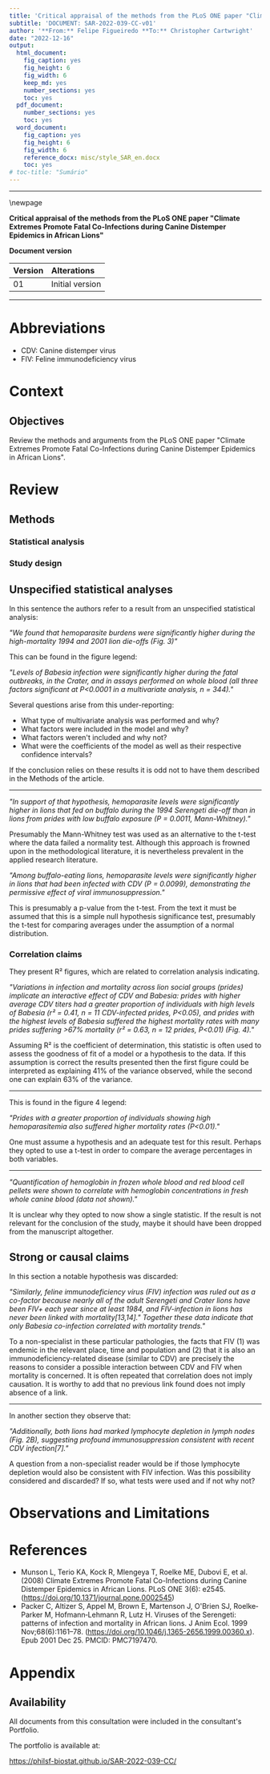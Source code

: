 ```yaml
---
title: 'Critical appraisal of the methods from the PLoS ONE paper "Climate Extremes Promote Fatal Co-Infections during Canine Distemper Epidemics in African Lions"'
subtitle: 'DOCUMENT: SAR-2022-039-CC-v01'
author: '**From:** Felipe Figueiredo **To:** Christopher Cartwright'
date: "2022-12-16"
output:
  html_document:
    fig_caption: yes
    fig_height: 6
    fig_width: 6
    keep_md: yes
    number_sections: yes
    toc: yes
  pdf_document:
    number_sections: yes
    toc: yes
  word_document:
    fig_caption: yes
    fig_height: 6
    fig_width: 6
    reference_docx: misc/style_SAR_en.docx
    toc: yes
# toc-title: "Sumário"
---
```




---

\newpage

**Critical appraisal of the methods from the PLoS ONE paper "Climate Extremes Promote Fatal Co-Infections during Canine Distemper Epidemics in African Lions"**

**Document version**


|Version |Alterations     |
|:-------|:---------------|
|01      |Initial version |



---

# Abbreviations

- CDV: Canine distemper virus
- FIV: Feline immunodeficiency virus

# Context

## Objectives

Review the methods and arguments from the PLoS ONE paper
"Climate Extremes Promote Fatal Co-Infections during Canine Distemper Epidemics in African Lions".

# Review

## Methods

### Statistical analysis

### Study design

## Unspecified statistical analyses

In this sentence the authors refer to a result from an unspecified statistical analysis:

*"We found that hemoparasite burdens were significantly higher during the high-mortality 1994 and 2001 lion die-offs (Fig. 3)"*

This can be found in the figure legend:

*"Levels of Babesia infection were significantly higher during the fatal outbreaks, in the Crater, and in assays performed on whole blood (all three factors significant at P<0.0001 in a multivariate analysis, n = 344)."*

Several questions arise from this under-reporting:

- What type of multivariate analysis was performed and why?
- What factors were included in the model and why?
- What factors weren't included and why not?
- What were the coefficients of the model as well as their respective confidence intervals?

If the conclusion relies on these results it is odd not to have them described in the Methods of the article.

---

*"In support of that hypothesis, hemoparasite levels were significantly higher in lions that fed on buffalo during the 1994 Serengeti die-off than in lions from prides with low buffalo exposure (P = 0.0011, Mann-Whitney)."*

Presumably the Mann-Whitney test was used as an alternative to the t-test where the data failed a normality test.
Although this approach is frowned upon in the methodological literature, it is nevertheless prevalent in the applied research literature.

*"Among buffalo-eating lions, hemoparasite levels were significantly higher in lions that had been infected with CDV (P = 0.0099), demonstrating the permissive effect of viral immunosuppression."*

This is presumably a p-value from the t-test.
From the text it must be assumed that this is a simple null hypothesis significance test, presumably the t-test for comparing averages under the assumption of a normal distribution.

### Correlation claims

<!-- *"Similarly, feline immunodeficiency virus (FIV) infection was ruled out as a co-factor because nearly all of the adult Serengeti and Crater lions have been FIV+ each year since at least 1984, and FIV-infection in lions has never been linked with mortality[13,14].* -->


<!-- --- -->


They present R² figures, which are related to correlation analysis indicating.

*"Variations in infection and mortality across lion social groups (prides) implicate an interactive effect of CDV and Babesia: prides with higher average CDV titers had a greater proportion of individuals with high levels of Babesia (r² = 0.41, n = 11 CDV-infected prides, P<0.05), and prides with the highest levels of Babesia suffered the highest mortality rates with many prides suffering >67% mortality (r² = 0.63, n = 12 prides, P<0.01) (Fig. 4)."*

Assuming R² is the coefficient of determination, this statistic is often used to assess the goodness of fit of a model or a hypothesis to the data.
If this assumption is correct the results presented then the first figure could be interpreted as explaining 41% of the variance observed, while the second one can explain 63% of the variance.

---

This is found in the figure 4 legend:

*"Prides with a greater proportion of individuals showing high hemoparasitemia also suffered higher mortality rates (P<0.01)."*

One must assume a hypothesis and an adequate test for this result.
Perhaps they opted to use a t-test in order to compare the average percentages in both variables.

---

*"Quantification of hemoglobin in frozen whole blood and red blood cell pellets were shown to correlate with hemoglobin concentrations in fresh whole canine blood (data not shown)."*

It is unclear why they opted to now show a single statistic.
If the result is not relevant for the conclusion of the study, maybe it should have been dropped from the manuscript altogether.

<!-- *(TS)* (CP) (RK) (LM) (KT) (ED) (BS) -->
<!-- (LM) (KT) (RK) TM MR (ED) (BS) *(AS)* (CP) -->

## Strong or causal claims

In this section a notable hypothesis was discarded:

*"Similarly, feline immunodeficiency virus (FIV) infection was ruled out as a co-factor because nearly all of the adult Serengeti and Crater lions have been FIV+ each year since at least 1984, and FIV-infection in lions has never been linked with mortality[13,14]."*
*Together these data indicate that only Babesia co-infection correlated with mortality trends."*

To a non-specialist in these particular pathologies, the facts that FIV (1) was endemic in the relevant place, time and population and (2) that it is also an immunodeficiency-related disease (similar to CDV) are precisely the reasons to consider a possible interaction between CDV and FIV when mortality is concerned.
It is often repeated that correlation does not imply causation.
It is worthy to add that no previous link found does not imply absence of a link.

---
In another section they observe that:

*"Additionally, both lions had marked lymphocyte depletion in lymph nodes (Fig. 2B), suggesting profound immunosuppression consistent with recent CDV infection[7]."*

A question from a non-specialist reader would be if those lymphocyte depletion would also be consistent with FIV infection.
Was this possibility considered and discarded?
If so, what tests were used and if not why not?

# Observations and Limitations

<!-- # Conclusions -->

# References

- Munson L, Terio KA, Kock R, Mlengeya T, Roelke ME, Dubovi E, et al. (2008) Climate Extremes Promote Fatal Co-Infections during Canine Distemper Epidemics in African Lions. PLoS ONE 3(6): e2545. (<https://doi.org/10.1371/journal.pone.0002545>)
- Packer C, Altizer S, Appel M, Brown E, Martenson J, O'Brien SJ, Roelke‐Parker M, Hofmann‐Lehmann R, Lutz H. Viruses of the Serengeti: patterns of infection and mortality in African lions. J Anim Ecol. 1999 Nov;68(6):1161–78. (<https://doi.org/10.1046/j.1365-2656.1999.00360.x>). Epub 2001 Dec 25. PMCID: PMC7197470.

# Appendix

<!-- ## Exploratory data analysis -->



## Availability

All documents from this consultation were included in the consultant's Portfolio.

<!-- The client has requested that this analysis be kept confidential until a future date, determined by the client. -->
<!-- All documents from this consultation are therefore not published online and only the title and year of the analysis will be included in the consultant's Portfolio. -->
<!-- After the agreed date is reached, the documents will be released. -->

<!-- The client has requested that this analysis be kept confidential. -->
<!-- All documents from this consultation are therefore not published online and only the title and year of the analysis will be included in the consultant's Portfolio. -->

The portfolio is available at:

<https://philsf-biostat.github.io/SAR-2022-039-CC/>

